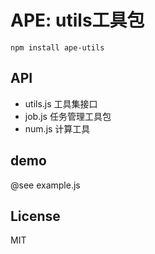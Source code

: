 APE: utils工具包
========================

```{bash}
npm install ape-utils
```

## API

+ utils.js   工具集接口
+ job.js     任务管理工具包
+ num.js     计算工具

## demo

@see example.js

## License

MIT

